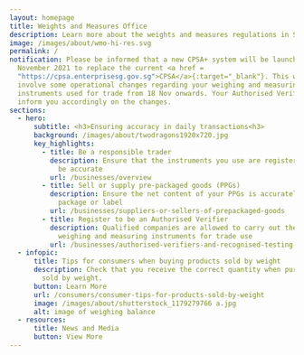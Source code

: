 ```yaml
---
layout: homepage
title: Weights and Measures Office
description: Learn more about the weights and measures regulations in Singapore.
image: /images/about/wmo-hi-res.svg
permalink: /
notification: Please be informed that a new CPSA+ system will be launched on 30
  November 2021 to replace the current <a href =
  "https://cpsa.enterprisesg.gov.sg">CPSA</a>{:target="_blank"}. This will
  involve some operational changes regarding your weighing and measuring
  instruments used for trade from 18 Nov onwards. Your Authorised Verifier will
  inform you accordingly on the changes.
sections:
  - hero:
      subtitle: <h3>Ensuring accuracy in daily transactions<h3>
      background: /images/about/twodragons1920x720.jpg
      key_highlights:
        - title: Be a responsible trader
          description: Ensure that the instruments you use are registered and verified to
            be accurate
          url: /businesses/overview
        - title: Sell or supply pre-packaged goods (PPGs)
          description: Ensure the net content of your PPGs is accurately stated on the
            package or label
          url: /businesses/suppliers-or-sellers-of-prepackaged-goods
        - title: Register to be an Authorised Verifier
          description: Qualified companies are allowed to carry out the verification of
            weighing and measuring instruments for trade use
          url: /businesses/authorised-verifiers-and-recognised-testing-laboratories
  - infopic:
      title: Tips for consumers when buying products sold by weight
      description: Check that you receive the correct quantity when purchasing goods
        sold by weight.
      button: Learn More
      url: /consumers/consumer-tips-for-products-sold-by-weight
      image: /images/about/shutterstock_1179279766 a.jpg
      alt: image of weighing balance
  - resources:
      title: News and Media
      button: View More
---
```

